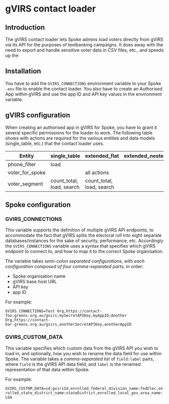 # gVIRS contact loader

## Introduction

The gVIRS contact loader lets Spoke admins load voters directly from gVIRS via its API for the purposes of textbanking campaigns.
It does away with the need to export and handle sensitive voter data in CSV files, etc., and speeds up the

## Installation

You have to add the `GVIRS_CONNECTIONS` environment variable to your Spoke `.env` file to enable the contact loader.
You also have to create an Authorised App within gVIRS and use the app ID and API key values in the environment variable.

## gVIRS configuration

When creating an authorised app in gVIRS for Spoke, you have to grant it several specific permissions for the loader to work.
The following table shows with actions are required for the various entities and data models (single_table, etc.) that the
contact loader uses.

| Entity          | single_table              | extended_flat             | extended_nested |
| --------------- | ------------------------- | ------------------------- | --------------- |
| phone_filter    | load                      |                           |                 |
| voter_for_spoke |                           | all actions               |                 |
| voter_segment   | count_total, load, search | count_total, load, search |                 |

## Spoke configuration

### GVIRS_CONNECTIONS

This variable supports the definition of multiple gVIRS API endpoints, to accommodate the fact that gVIRS splits the electoral roll
into eight separate databases/instances for the sake of security, performance, etc. Accordingly the `GVIRS_CONNECTIONS` variable
uses a syntax that specifies which gVIRS endpoint to connect to, and how to map it to the correct Spoke organisation.

The variable takes _semi-colon separated configurations_, with _each configuration composed of four comma-separated parts_, in order:

- Spoke organisation name
- gVIRS base host URL
- API key
- app ID

For example:

`GVIRS_CONNECTIONS=Test Org,https://contact-foo.greens.org.au/gvirs,mySecretAPIKey,myAppID;Another Org,https://contact-bar.greens.org.au/gvirs,anotherSecretAPIKey,anotherAppID`

### GVIRS_CUSTOM_DATA

This variable specifies which custom data from the gVIRS API you wish to load in, and optionally, how you wish to rename the data field for
use within Spoke. The variable takes a _comma-separated list_ of `field:label` pairs, where `field` is the gVIRS API data field, and
`label` is the renamed representation of that data within Spoke.

For example:

`GVIRS_CUSTOM_DATA=id:gvirsId,enrolled_federal_division_name:fedElec,enrolled_state_district_name:stateDistrict,enrolled_local_gov_area_name:LGA`

